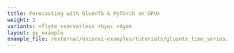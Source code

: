 ```yaml
---
title: Forecasting with GluonTS & PyTorch on GPUs
weight: 2
variants: +flyte +serverless +byoc +byok
layout: py_example
example_file: /external/unionai-examples/tutorials/gluonts_time_series/gluonts_time_series.py
---
```

